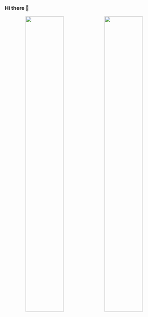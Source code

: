 ### Hi there 👋

<!--
**igaozp/igaozp** is a ✨ _special_ ✨ repository because its `README.md` (this file) appears on your GitHub profile.

Here are some ideas to get you started:

- 🔭 I’m currently working on ...
- 🌱 I’m currently learning ...
- 👯 I’m looking to collaborate on ...
- 🤔 I’m looking for help with ...
- 💬 Ask me about ...
- 📫 How to reach me: ...
- 😄 Pronouns: ...
- ⚡ Fun fact: ...
-->
<div>
  <p align="center">
    <img width="49%" src="https://github-readme-stats.vercel.app/api?username=igaozp&show_icons=true&theme=gruvbox" />
    <img width="49%" src="https://github-readme-streak-stats.herokuapp.com?user=igaozp&theme=gruvbox&hide_border=true&date_format=%5BY.%5Dn.j" />
  </p>  
</div>
